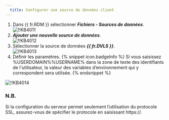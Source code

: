 ```yaml
---
  title: Configurer une source de données client
---
```

1. Dans {{ fr.RDM }} sélectionner ***Fichiers - Sources de données***.  
![!!KB4011](https://webdevolutions.azureedge.net/docs/fr/kb/KB4011.png)  
1. ***Ajouter une nouvelle source de données***.  
![!!KB4012](https://webdevolutions.azureedge.net/docs/fr/kb/KB4012.png) 
1. Sélectionner la source de données ***{{ fr.DVLS }}***.  
![!!KB4013](https://webdevolutions.azureedge.net/docs/fr/kb/KB4013.png) 
1. Définir les paramètres. 
{% snippet icon.badgeInfo %} 
Si vous saisissez %USERDOMAIN%\%USERNAME% dans la zone de texte des identifiants de l'utilisateur, la valeur des variables d’environnement qui y correspondent sera utilisée. 
{% endsnippet %}  
 
![!!KB4014](https://webdevolutions.azureedge.net/docs/fr/kb/KB4014.png) 
### N.B.  
Si la configuration du serveur permet seulement l’utilisation du protocole SSL, assurez-vous de spécifier le protocole en saisissant https<area>://. 

